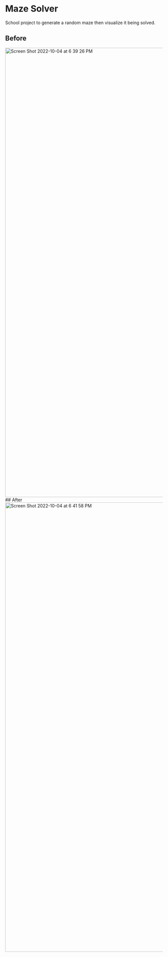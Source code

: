 # Maze Solver
School project to generate a random maze then visualize it being solved.
## Before
<img width="1434" alt="Screen Shot 2022-10-04 at 6 39 26 PM" src="https://user-images.githubusercontent.com/83791711/193961393-70f7d604-b590-4972-87ea-dc87bcb157c0.png">
## After
<img width="1434" alt="Screen Shot 2022-10-04 at 6 41 58 PM" src="https://user-images.githubusercontent.com/83791711/193961312-0a16a33e-53b0-4f20-96be-cd7ce33cc893.png">

